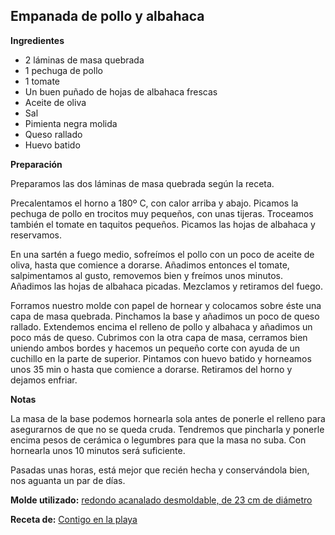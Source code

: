 ## Empanada de pollo y albahaca

**Ingredientes**

- 2 láminas de masa quebrada
- 1 pechuga de pollo
- 1 tomate
- Un buen puñado de hojas de albahaca frescas
- Aceite de oliva
- Sal
- Pimienta negra molida
- Queso rallado
- Huevo batido

**Preparación**

Preparamos las dos láminas de masa quebrada según la receta.

Precalentamos el horno a 180º C, con calor arriba y abajo. Picamos la pechuga de pollo en trocitos muy pequeños, con unas tijeras. Troceamos también el tomate en taquitos pequeños. Picamos las hojas de albahaca y reservamos.

En una sartén a fuego medio, sofreímos el pollo con un poco de aceite de oliva, hasta que comience a dorarse. Añadimos entonces el tomate, salpimentamos al gusto, removemos bien y freímos unos minutos. Añadimos las hojas de albahaca picadas. Mezclamos y retiramos del fuego.

Forramos nuestro molde con papel de hornear y colocamos sobre éste una capa de masa quebrada. Pinchamos la base y añadimos un poco de queso rallado. Extendemos encima el relleno de pollo y albahaca y añadimos un poco más de queso. Cubrimos con la otra capa de masa, cerramos bien uniendo ambos bordes y hacemos un pequeño corte con ayuda de un cuchillo en la parte de superior. Pintamos con huevo batido y horneamos unos 35 min o hasta que comience a dorarse. Retiramos del horno y dejamos enfriar.

**Notas**

La masa de la base podemos hornearla sola antes de ponerle el relleno para asegurarnos de que no se queda cruda. Tendremos que pincharla y ponerle encima pesos de cerámica o legumbres para que la masa no suba. Con hornearla unos 10 minutos será suficiente.

Pasadas unas horas, está mejor que recién hecha y conservándola bien, nos aguanta un par de días.

**Molde utilizado:** [redondo acanalado desmoldable, de 23 cm de diámetro](../../moldes-y-utensilios.md)

**Receta de:** [Contigo en la playa](http://www.contigoenlaplaya.com/2014/06/empanada-de-pollo-y-albahaca.html)